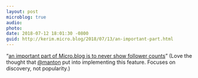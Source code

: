 ```yaml
---
layout: post
microblog: true
audio: 
photo: 
date: 2018-07-12 18:01:30 -0800
guid: http://kerim.micro.blog/2018/07/13/an-important-part.html
---
```

“[an important part of Micro.blog is to never show follower counts](https://www.manton.org/2018/07/12/following-users-ui.html)” (Love the thought that [@manton](https://micro.blog/manton) put into implementing this feature. Focuses on discovery, not popularity.)
